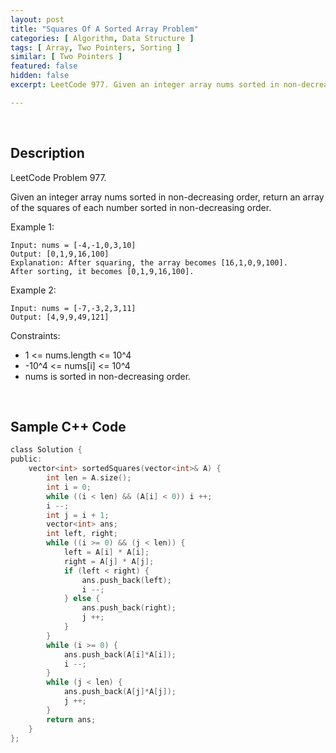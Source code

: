 ```yaml
---
layout: post
title: "Squares Of A Sorted Array Problem"
categories: [ Algorithm, Data Structure ]
tags: [ Array, Two Pointers, Sorting ]
similar: [ Two Pointers ]
featured: false
hidden: false
excerpt: LeetCode 977. Given an integer array nums sorted in non-decreasing order, return an array of the squares of each number sorted in non-decreasing order.

---
```


<br />

## Description

LeetCode Problem 977.

Given an integer array nums sorted in non-decreasing order, return an array of the squares of each number sorted in non-decreasing order.

Example 1:
```
Input: nums = [-4,-1,0,3,10]
Output: [0,1,9,16,100]
Explanation: After squaring, the array becomes [16,1,0,9,100].
After sorting, it becomes [0,1,9,16,100].
```

Example 2:
```
Input: nums = [-7,-3,2,3,11]
Output: [4,9,9,49,121]
```

Constraints:
* <span>1 <= nums.length <= </span>10^4
* -10^4 <= nums[i] <= 10^4
* nums is sorted in non-decreasing order.

<br />

## Sample C++ Code


```c
class Solution {
public:
    vector<int> sortedSquares(vector<int>& A) {
        int len = A.size();
        int i = 0; 
        while ((i < len) && (A[i] < 0)) i ++;
        i --;
        int j = i + 1;
        vector<int> ans;
        int left, right;
        while ((i >= 0) && (j < len)) {
            left = A[i] * A[i];
            right = A[j] * A[j];
            if (left < right) {
                ans.push_back(left);
                i --;
            } else {
                ans.push_back(right);
                j ++;
            }
        }
        while (i >= 0) {
            ans.push_back(A[i]*A[i]);
            i --;
        }
        while (j < len) {
            ans.push_back(A[j]*A[j]);
            j ++;
        }
        return ans;
    }
};
```


